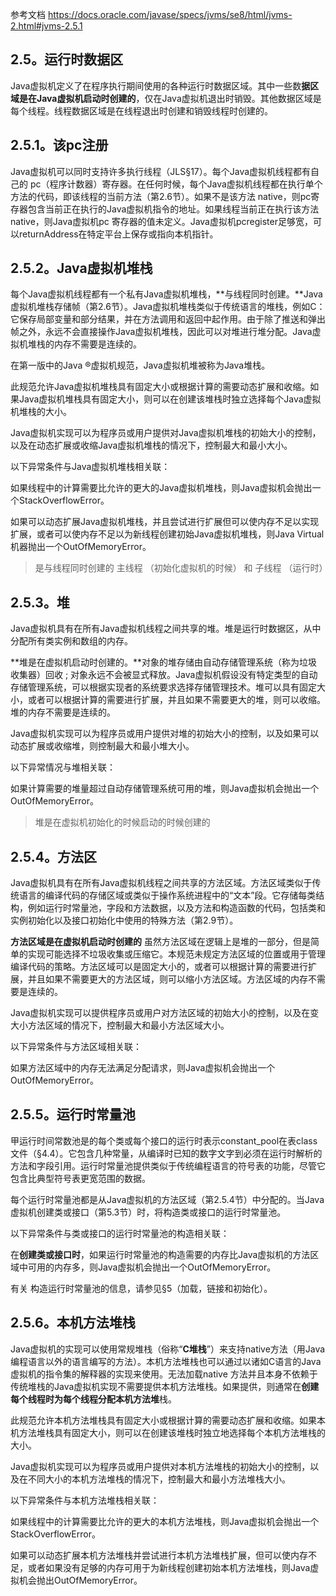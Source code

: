 
参考文档
https://docs.oracle.com/javase/specs/jvms/se8/html/jvms-2.html#jvms-2.5.1

## 2.5。运行时数据区
Java虚拟机定义了在程序执行期间使用的各种运行时数据区域。其中一些数**据区域是在Java虚拟机启动时创建的**，仅在Java虚拟机退出时销毁。其他数据区域是每个线程。线程数据区域是在线程退出时创建和销毁线程时创建的。

## 2.5.1。该pc注册
Java虚拟机可以同时支持许多执行线程（JLS§17）。每个Java虚拟机线程都有自己的 pc（程序计数器）寄存器。在任何时候，每个Java虚拟机线程都在执行单个方法的代码，即该线程的当前方法（第2.6节）。如果不是该方法 native，则pc寄存器包含当前正在执行的Java虚拟机指令的地址。如果线程当前正在执行该方法native，则Java虚拟机pc 寄存器的值未定义。Java虚拟机pcregister足够宽，可以returnAddress在特定平台上保存或指向本机指针。

## 2.5.2。Java虚拟机堆栈
每个Java虚拟机线程都有一个私有Java虚拟机堆栈，**与线程同时创建。**Java虚拟机堆栈存储帧（第2.6节）。Java虚拟机堆栈类似于传统语言的堆栈，例如C：它保存局部变量和部分结果，并在方法调用和返回中起作用。由于除了推送和弹出帧之外，永远不会直接操作Java虚拟机堆栈，因此可以对堆进行堆分配。Java虚拟机堆栈的内存不需要是连续的。

在第一版中的Java ®虚拟机规范，Java虚拟机堆被称为Java堆栈。

此规范允许Java虚拟机堆栈具有固定大小或根据计算的需要动态扩展和收缩。如果Java虚拟机堆栈具有固定大小，则可以在创建该堆栈时独立选择每个Java虚拟机堆栈的大小。

Java虚拟机实现可以为程序员或用户提供对Java虚拟机堆栈的初始大小的控制，以及在动态扩展或收缩Java虚拟机堆栈的情况下，控制最大和最小大小。

以下异常条件与Java虚拟机堆栈相关联：

如果线程中的计算需要比允许的更大的Java虚拟机堆栈，则Java虚拟机会抛出一个StackOverflowError。

如果可以动态扩展Java虚拟机堆栈，并且尝试进行扩展但可以使内存不足以实现扩展，或者可以使内存不足以为新线程创建初始Java虚拟机堆栈，则Java Virtual机器抛出一个OutOfMemoryError。

> 是与线程同时创建的 主线程 （初始化虚拟机的时候） 和 子线程 （运行时）

##  2.5.3。堆
Java虚拟机具有在所有Java虚拟机线程之间共享的堆。堆是运行时数据区，从中分配所有类实例和数组的内存。

**堆是在虚拟机启动时创建的。**对象的堆存储由自动存储管理系统（称为垃圾收集器）回收 ; 对象永远不会被显式释放。Java虚拟机假设没有特定类型的自动存储管理系统，可以根据实现者的系统要求选择存储管理技术。堆可以具有固定大小，或者可以根据计算的需要进行扩展，并且如果不需要更大的堆，则可以收缩。堆的内存不需要是连续的。

Java虚拟机实现可以为程序员或用户提供对堆的初始大小的控制，以及如果可以动态扩展或收缩堆，则控制最大和最小堆大小。

以下异常情况与堆相关联：

如果计算需要的堆量超过自动存储管理系统可用的堆，则Java虚拟机会抛出一个 OutOfMemoryError。

> 堆是在虚拟机初始化的时候启动的时候创建的

##  2.5.4。方法区
Java虚拟机具有在所有Java虚拟机线程之间共享的方法区域。方法区域类似于传统语言的编译代码的存储区域或类似于操作系统进程中的“文本”段。它存储每类结构，例如运行时常量池，字段和方法数据，以及方法和构造函数的代码，包括类和实例初始化以及接口初始化中使用的特殊方法（第2.9节）。

**方法区域是在虚拟机启动时创建的**  虽然方法区域在逻辑上是堆的一部分，但是简单的实现可能选择不垃圾收集或压缩它。本规范未规定方法区域的位置或用于管理编译代码的策略。方法区域可以是固定大小的，或者可以根据计算的需要进行扩展，并且如果不需要更大的方法区域，则可以缩小方法区域。方法区域的内存不需要是连续的。

Java虚拟机实现可以提供程序员或用户对方法区域的初始大小的控制，以及在变大小方法区域的情况下，控制最大和最小方法区域大小。

以下异常条件与方法区域相关联：

如果方法区域中的内存无法满足分配请求，则Java虚拟机会抛出一个OutOfMemoryError。

## 2.5.5。运行时常量池
甲运行时间常数池是的每个类或每个接口的运行时表示constant_pool在表class文件（§4.4）。它包含几种常量，从编译时已知的数字文字到必须在运行时解析的方法和字段引用。运行时常量池提供类似于传统编程语言的符号表的功能，尽管它包含比典型符号表更宽范围的数据。

每个运行时常量池都是从Java虚拟机的方法区域（第2.5.4节）中分配的。当Java虚拟机创建类或接口（第5.3节）时，将构造类或接口的运行时常量池。

以下异常条件与类或接口的运行时常量池的构造相关联：

在**创建类或接口时**，如果运行时常量池的构造需要的内存比Java虚拟机的方法区域中可用的内存多，则Java虚拟机会抛出一个OutOfMemoryError。

有关 构造运行时常量池的信息，请参见§5（加载，链接和初始化）。

## 2.5.6。本机方法堆栈
Java虚拟机的实现可以使用常规堆栈（俗称“**C堆栈**”）来支持native方法（用Java编程语言以外的语言编写的方法）。本机方法堆栈也可以通过以诸如C语言的Java虚拟机的指令集的解释器的实现来使用。无法加载native 方法并且本身不依赖于传统堆栈的Java虚拟机实现不需要提供本机方法堆栈。如果提供，则通常在**创建每个线程时为每个线程分配本机方法堆**栈。

此规范允许本机方法堆栈具有固定大小或根据计算的需要动态扩展和收缩。如果本机方法堆栈具有固定大小，则可以在创建该堆栈时独立地选择每个本机方法堆栈的大小。

Java虚拟机实现可以为程序员或用户提供对本机方法堆栈的初始大小的控制，以及在不同大小的本机方法堆栈的情况下，控制最大和最小方法堆栈大小。

以下异常条件与本机方法堆栈相关联：

如果线程中的计算需要比允许的更大的本机方法堆栈，则Java虚拟机会抛出一个StackOverflowError。

如果可以动态扩展本机方法堆栈并尝试进行本机方法堆栈扩展，但可以使内存不足，或者如果没有足够的内存可用于为新线程创建初始本机方法堆栈，则Java虚拟机会抛出OutOfMemoryError。